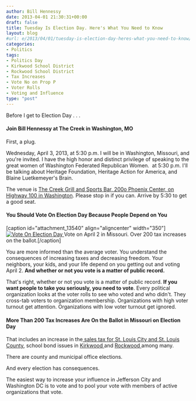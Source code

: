 ```yaml
---
author: Bill Hennessy
date: 2013-04-01 21:30:31+00:00
draft: false
title: Tuesday Is Election Day. Here's What You Need to Know
layout: blog
#url: e/2013/04/01/tuesday-is-election-day-heres-what-you-need-to-know/
categories:
- Politics
tags:
- Politics Day
- Kirkwood School District
- Rockwood School District
- Tax Increases
- Vote No on Prop P
- Voter Rolls
- Voting and Influence
type: "post"
---
```


Before I get to Election Day . . .


#### Join Bill Hennessy at The Creek in Washington, MO


First, a plug.

Wednesday, April 3, 2013, at 5:30 p.m. I will be in Washington, Missouri, and you're invited. I have the high honor and distinct privilege of speaking to the great women of Washington Federated Republican Women.  at 5:30 p.m. I'll be talking about Heritage Foundation, Heritage Action for America, and Blaine Luetkemeyer's Brain.

The venue is [The Creek Grill and Sports Bar, 200o Phoenix Center, on Highway 100 in Washington](https://www.thecreekgrill.com/contact-the-creek-grill-and-sports-bar-washington-mo.htm). Please stop in if you can. Arrive by 5:30 to get a good seat.


#### You Should Vote On Election Day Because People Depend on You


[caption id="attachment_13540" align="aligncenter" width="350"][![Vote On Election Day](https://hennessysview.com/wp-content/uploads/2013/04/badge_button_your_vote_counts_2_.jpg)
](https://hennessysview.com/wp-content/uploads/2013/04/badge_button_your_vote_counts_2_.jpg) Vote on April 2 in Missouri. Over 200 tax increases on the ballot.[/caption]

You are more informed than the average voter. You understand the consequences of increasing taxes and decreasing freedom. Your neighbors, your kids, and your life depend on you getting out and voting April 2. **And whether or not you vote is a matter of public record.**

That's right, whether or not you vote is a matter of public record. **If you want people to take you seriously, you need to vote**. Every political organization looks at the voter rolls to see who voted and who didn't. They cross-tab voters to organization membership. Organizations with high voter turnout get attention. Organizations with low voter turnout get ignored.


#### More Than 200 Tax Increases Are On the Ballot in Missouri on Election Day


That includes an increase in the[ sales tax for St. Louis City and St. Louis County](https://hennessysview.com/2013/03/19/vote-no-on-proposition-p-on-april-2/), school bond issues in [Kirkwood ](https://hennessysview.com/2013/03/18/if-you-vote-in-kirkwood-school-district-listen-up/)and [Rockwood ](https://hennessysview.com/2013/03/21/rockwood-school-district-wants-more-money-but-state-audit-found-it-mismanages-the-money-it-has/)among many.

There are county and municipal office elections.

And every election has consequences.

The easiest way to increase your influence in Jefferson City and Washington DC is to vote and to pool your vote with members of active organizations that vote.




